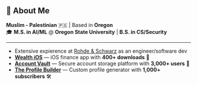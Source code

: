 ## 👋 About Me
**Muslim - Palestinian** 🇵🇸 | Based in **Oregon**  
🎓 **M.S. in AI/ML** @ **Oregon State University** | **B.S. in CS/Security**  

---

- Extensive expierence at [Rohde & Schwarz](https://www.rohde-schwarz.com/us/about/magazine/from-insight-to-impact/from-insight-to-impact_258238.html?mid=10889&midx=exact_brand_search_text-ad_r-na_story-educates&kw=rohde%20and%20schwarz) as an engineer/software dev
- [**Wealth iOS**](https://apps.apple.com/us/app/wealthaio/id6738942787) — iOS finance app with **400+ downloads** 📱  
- [**Account Vault**](https://discord.gg/account-vaultx) — Secure account storage platform with **3,000+ users** 🔐  
- [**The Profile Builder**](https://theprofilebuilder.com) — Custom profile generator with **1,000+ subscribers** 🛠  
